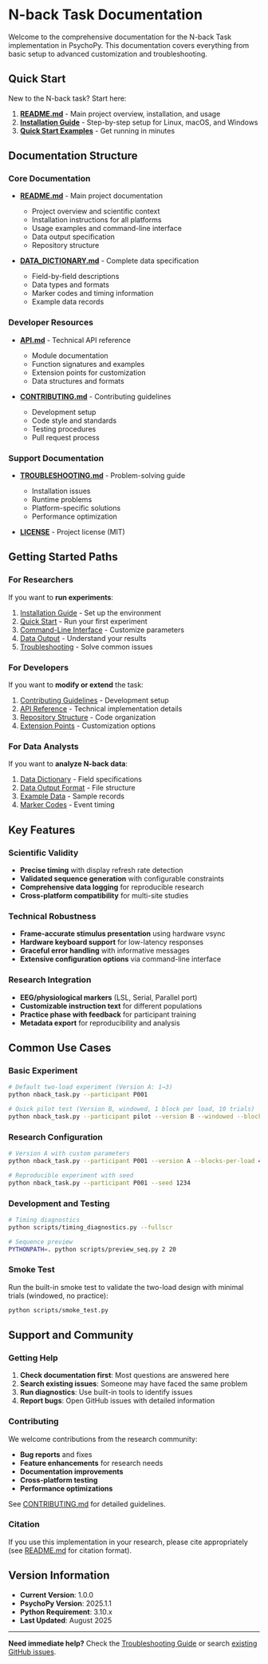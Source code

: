 # N-back Task Documentation

Welcome to the comprehensive documentation for the N-back Task implementation in PsychoPy. This documentation covers everything from basic setup to advanced customization and troubleshooting.

## Quick Start

New to the N-back task? Start here:

1. **[README.md](../README.md)** - Main project overview, installation, and usage
2. **[Installation Guide](../README.md#installation-and-setup)** - Step-by-step setup for Linux, macOS, and Windows
3. **[Quick Start Examples](../README.md#quick-start)** - Get running in minutes

## Documentation Structure

### Core Documentation

- **[README.md](../README.md)** - Main project documentation
  - Project overview and scientific context
  - Installation instructions for all platforms
  - Usage examples and command-line interface
  - Data output specification
  - Repository structure

- **[DATA_DICTIONARY.md](../DATA_DICTIONARY.md)** - Complete data specification
  - Field-by-field descriptions
  - Data types and formats
  - Marker codes and timing information
  - Example data records

### Developer Resources

- **[API.md](API.md)** - Technical API reference
  - Module documentation
  - Function signatures and examples
  - Extension points for customization
  - Data structures and formats

- **[CONTRIBUTING.md](../CONTRIBUTING.md)** - Contributing guidelines
  - Development setup
  - Code style and standards
  - Testing procedures
  - Pull request process

### Support Documentation

- **[TROUBLESHOOTING.md](TROUBLESHOOTING.md)** - Problem-solving guide
  - Installation issues
  - Runtime problems
  - Platform-specific solutions
  - Performance optimization

- **[LICENSE](../LICENSE)** - Project license (MIT)

## Getting Started Paths

### For Researchers

If you want to **run experiments**:

1. [Installation Guide](../README.md#installation-and-setup) - Set up the environment
2. [Quick Start](../README.md#quick-start) - Run your first experiment
3. [Command-Line Interface](../README.md#command-line-interface) - Customize parameters
4. [Data Output](../README.md#data-output) - Understand your results
5. [Troubleshooting](TROUBLESHOOTING.md) - Solve common issues

### For Developers

If you want to **modify or extend** the task:

1. [Contributing Guidelines](../CONTRIBUTING.md) - Development setup
2. [API Reference](API.md) - Technical implementation details
3. [Repository Structure](../README.md#repository-structure) - Code organization
4. [Extension Points](API.md#extension-points) - Customization options

### For Data Analysts

If you want to **analyze N-back data**:

1. [Data Dictionary](../DATA_DICTIONARY.md) - Field specifications
2. [Data Output Format](../README.md#data-output) - File structure
3. [Example Data](../DATA_DICTIONARY.md#example-row) - Sample records
4. [Marker Codes](../DATA_DICTIONARY.md#marker-coding) - Event timing

## Key Features

### Scientific Validity

- **Precise timing** with display refresh rate detection
- **Validated sequence generation** with configurable constraints
- **Comprehensive data logging** for reproducible research
- **Cross-platform compatibility** for multi-site studies

### Technical Robustness

- **Frame-accurate stimulus presentation** using hardware vsync
- **Hardware keyboard support** for low-latency responses
- **Graceful error handling** with informative messages
- **Extensive configuration options** via command-line interface

### Research Integration

- **EEG/physiological markers** (LSL, Serial, Parallel port)
- **Customizable instruction text** for different populations
- **Practice phase with feedback** for participant training
- **Metadata export** for reproducibility and analysis

## Common Use Cases

### Basic Experiment

```bash
# Default two-load experiment (Version A: 1→3)
python nback_task.py --participant P001

# Quick pilot test (Version B, windowed, 1 block per load, 10 trials)
python nback_task.py --participant pilot --version B --windowed --blocks-per-load 1 --trials 10 --no-practice
```

### Research Configuration

```bash
# Version A with custom parameters
python nback_task.py --participant P001 --version A --blocks-per-load 4 --target-rate 0.4

# Reproducible experiment with seed
python nback_task.py --participant P001 --seed 1234
```

### Development and Testing

```bash
# Timing diagnostics
python scripts/timing_diagnostics.py --fullscr

# Sequence preview
PYTHONPATH=. python scripts/preview_seq.py 2 20
```

### Smoke Test

Run the built-in smoke test to validate the two-load design with minimal trials (windowed, no practice):

```bash
python scripts/smoke_test.py
```

## Support and Community

### Getting Help

1. **Check documentation first**: Most questions are answered here
2. **Search existing issues**: Someone may have faced the same problem
3. **Run diagnostics**: Use built-in tools to identify issues
4. **Report bugs**: Open GitHub issues with detailed information

### Contributing

We welcome contributions from the research community:

- **Bug reports** and fixes
- **Feature enhancements** for research needs
- **Documentation improvements**
- **Cross-platform testing**
- **Performance optimizations**

See [CONTRIBUTING.md](../CONTRIBUTING.md) for detailed guidelines.

### Citation

If you use this implementation in your research, please cite appropriately (see [README.md](../README.md#citation) for citation format).

## Version Information

- **Current Version**: 1.0.0
- **PsychoPy Version**: 2025.1.1
- **Python Requirement**: 3.10.x
- **Last Updated**: August 2025

---

**Need immediate help?** Check the [Troubleshooting Guide](TROUBLESHOOTING.md) or search [existing GitHub issues](https://github.com/TH3PL4Y3R1/n-back-dual/issues).
